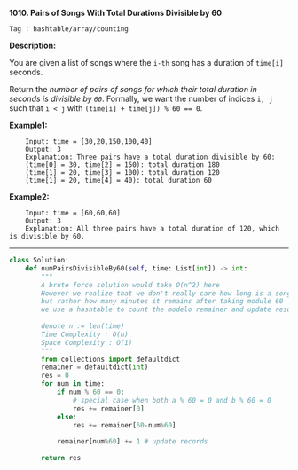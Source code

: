 **1010. Pairs of Songs With Total Durations Divisible by 60**

```Tag : hashtable/array/counting```

**Description:**

You are given a list of songs where the ```i-th``` song has a duration of ```time[i]``` seconds.

Return the *number of pairs of songs for which their total duration in seconds is divisible by ```60```*. Formally, we want the number of indices ```i, j``` such that ```i < j``` with ```(time[i] + time[j]) % 60 == 0```.

**Example1:**

		Input: time = [30,20,150,100,40]
		Output: 3
		Explanation: Three pairs have a total duration divisible by 60:
		(time[0] = 30, time[2] = 150): total duration 180
		(time[1] = 20, time[3] = 100): total duration 120
		(time[1] = 20, time[4] = 40): total duration 60

**Example2:**

		Input: time = [60,60,60]
		Output: 3
		Explanation: All three pairs have a total duration of 120, which is divisible by 60.

-----------

```python
class Solution:
    def numPairsDivisibleBy60(self, time: List[int]) -> int:
        """
        A brute force solution would take O(n^2) here
        However we realize that we don't really care how long is a song
        but rather how many minutes it remains after taking module 60
        we use a hashtable to count the modelo remainer and update result accordingly
        
        denote n := len(time)
        Time Complexity : O(n)
        Space Complexity : O(1)
        """
        from collections import defaultdict
        remainer = defaultdict(int)
        res = 0
        for num in time:
            if num % 60 == 0:
                # special case when both a % 60 = 0 and b % 60 = 0
                res += remainer[0]
            else:
                res += remainer[60-num%60]
                
            remainer[num%60] += 1 # update records
            
        return res
```
